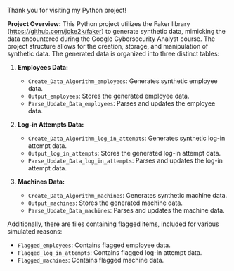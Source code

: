 Thank you for visiting my Python project!

**Project Overview:**
This Python project utilizes the Faker library (https://github.com/joke2k/faker) to generate synthetic data, mimicking the data encountered during the Google Cybersecurity Analyst course. 
The project structure allows for the creation, storage, and manipulation of synthetic data. The generated data is organized into three distinct tables:

1. **Employees Data:** 
   - `Create_Data_Algorithm_employees`: Generates synthetic employee data.
   - `Output_employees`: Stores the generated employee data.
   - `Parse_Update_Data_employees`: Parses and updates the employee data.

2. **Log-in Attempts Data:**
   - `Create_Data_Algorithm_log_in_attempts`: Generates synthetic log-in attempt data.
   - `Output_log_in_attempts`: Stores the generated log-in attempt data.
   - `Parse_Update_Data_log_in_attempts`: Parses and updates the log-in attempt data.

3. **Machines Data:**
   - `Create_Data_Algorithm_machines`: Generates synthetic machine data.
   - `Output_machines`: Stores the generated machine data.
   - `Parse_Update_Data_machines`: Parses and updates the machine data.

Additionally, there are files containing flagged items, included for various simulated reasons:

- `Flagged_employees`: Contains flagged employee data.
- `Flagged_log_in_attempts`: Contains flagged log-in attempt data.
- `Flagged_machines`: Contains flagged machine data.

